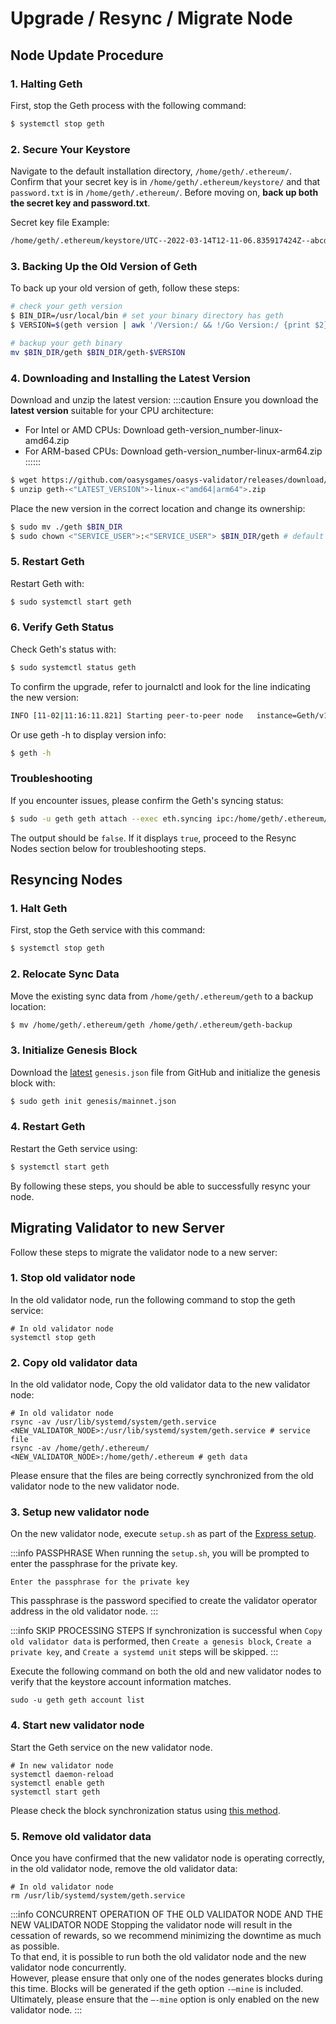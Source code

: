 # Upgrade / Resync / Migrate Node

## Node Update Procedure

### 1. Halting Geth
First, stop the Geth process with the following command:
```sh
$ systemctl stop geth
```

### 2. Secure Your Keystore
Navigate to the default installation directory, `/home/geth/.ethereum/`. Confirm that your secret key is in `/home/geth/.ethereum/keystore/` and that `password.txt` is in `/home/geth/.ethereum/`. Before moving on, **back up both the secret key and password.txt**.

Secret key file Example:
```sh
/home/geth/.ethereum/keystore/UTC--2022-03-14T12-11-06.835917424Z--abcdabcdabcdabcdabcdabcdabcdabcdabcdabcd
```

### 3. Backing Up the Old Version of Geth
To back up your old version of geth, follow these steps:
```bash
# check your geth version
$ BIN_DIR=/usr/local/bin # set your binary directory has geth
$ VERSION=$(geth version | awk '/Version:/ && !/Go Version:/ {print $2}')

# backup your geth binary
mv $BIN_DIR/geth $BIN_DIR/geth-$VERSION
```

### 4. Downloading and Installing the Latest Version
Download and unzip the latest version:
:::caution
Ensure you download the **latest version** suitable for your CPU architecture:
- For Intel or AMD CPUs: Download geth-version_number-linux-amd64.zip
- For ARM-based CPUs: Download geth-version_number-linux-arm64.zip
::::::
```bash
$ wget https://github.com/oasysgames/oasys-validator/releases/download/<"LATEST_VERSION">/geth-<"LATEST_VERSION">-linux-<"amd64|arm64">.zip
$ unzip geth-<"LATEST_VERSION">-linux-<"amd64|arm64">.zip
```

Place the new version in the correct location and change its ownership:
```bash
$ sudo mv ./geth $BIN_DIR
$ sudo chown <"SERVICE_USER">:<"SERVICE_USER"> $BIN_DIR/geth # default SERVICE_USER is geth
```

### 5. Restart Geth
Restart Geth with:
```sh
$ sudo systemctl start geth
``` 

### 6. Verify Geth Status
Check Geth's status with:
```sh
$ sudo systemctl status geth
``` 
To confirm the upgrade, refer to journalctl and look for the line indicating the new version:
```sh
INFO [11-02|11:16:11.821] Starting peer-to-peer node   instance=Geth/v1.0.1-54aae939/linux-amd64/go1.17.8
```
Or use geth -h to display version info:
```sh
$ geth -h 
```

### Troubleshooting
If you encounter issues, please confirm the Geth's syncing status:
``` sh
$ sudo -u geth geth attach --exec eth.syncing ipc:/home/geth/.ethereum/geth.ipc
``` 
The output should be `false`. If it displays `true`, proceed to the Resync Nodes section below for troubleshooting steps.

## Resyncing Nodes

### 1. Halt Geth
First, stop the Geth service with this command:
```sh
$ systemctl stop geth
```

### 2. Relocate Sync Data
Move the existing sync data from `/home/geth/.ethereum/geth` to a backup location:
```sh
$ mv /home/geth/.ethereum/geth /home/geth/.ethereum/geth-backup
```

### 3. Initialize Genesis Block
Download the [latest](https://github.com/oasysgames/oasys-validator/releases/) `genesis.json` file from GitHub and initialize the genesis block with:
```sh
$ sudo geth init genesis/mainnet.json
```

### 4. Restart Geth
Restart the Geth service using:
```sh
$ systemctl start geth
```
By following these steps, you should be able to successfully resync your node.


## Migrating Validator to new Server
Follow these steps to migrate the validator node to a new server:

### 1. Stop old validator node
In the old validator node, run the following command to stop the geth service:

```shell
# In old validator node
systemctl stop geth
```

### 2. Copy old validator data
In the old validator node, Copy the old validator data to the new validator node:

```shell
# In old validator node
rsync -av /usr/lib/systemd/system/geth.service <NEW_VALIDATOR_NODE>:/usr/lib/systemd/system/geth.service # service file
rsync -av /home/geth/.ethereum/ <NEW_VALIDATOR_NODE>:/home/geth/.ethereum # geth data
```

Please ensure that the files are being correctly synchronized from the old validator node to the new validator node.

### 3. Setup new validator node
On the new validator node, execute `setup.sh` as part of the [Express setup](/docs/hub-validator/operate-validator/build-validator-node#express-setup).

:::info PASSPHRASE
When running the `setup.sh`, you will be prompted to enter the passphrase for the private key.

`Enter the passphrase for the private key`

This passphrase is the password specified to create the validator operator address in the old validator node.
:::

:::info SKIP PROCESSING STEPS
If synchronization is successful when `Copy old validator data` is performed, then `Create a genesis block`, `Create a private key`, and `Create a systemd unit` steps will be skipped.
:::

Execute the following command on both the old and new validator nodes to verify that the keystore account information matches.

```shell
sudo -u geth geth account list
```

### 4. Start new validator node
Start the Geth service on the new validator node.

```shell
# In new validator node
systemctl daemon-reload
systemctl enable geth
systemctl start geth
```

Please check the block synchronization status using [this method](https://docs.oasys.games/docs/hub-validator/operate-validator/faq#q-how-do-i-verify-the-block-synchronization-status).

### 5. Remove old validator data
Once you have confirmed that the new validator node is operating correctly, in the old validator node, remove the old validator data:

```shell
# In old validator node
rm /usr/lib/systemd/system/geth.service
```

:::info CONCURRENT OPERATION OF THE OLD VALIDATOR NODE AND THE NEW VALIDATOR NODE
Stopping the validator node will result in the cessation of rewards, so we recommend minimizing the downtime as much as possible.  
To that end, it is possible to run both the old validator node and the new validator node concurrently.  
However, please ensure that only one of the nodes generates blocks during this time. Blocks will be generated if the geth option `-–mine` is included.  
Ultimately, please ensure that the `–-mine` option is only enabled on the new validator node.
:::
